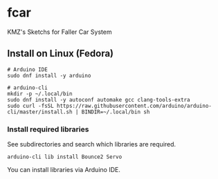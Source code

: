 # fcar
KMZ's Sketchs for Faller Car System

## Install on Linux (Fedora)

    # Arduino IDE
    sudo dnf install -y arduino

    # arduino-cli
    mkdir -p ~/.local/bin
    sudo dnf install -y autoconf automake gcc clang-tools-extra
    sudo curl -fsSL https://raw.githubusercontent.com/arduino/arduino-cli/master/install.sh | BINDIR=~/.local/bin sh

### Install required libraries

See subdirectories and search which libraries are required.

    arduino-cli lib install Bounce2 Servo

You can install libraries via Arduino IDE.
